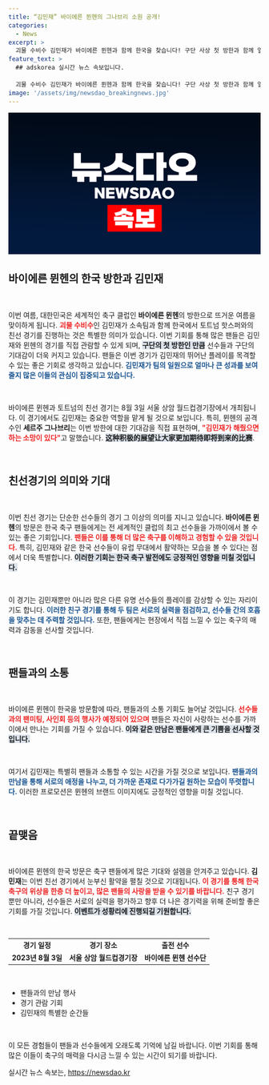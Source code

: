 ```yaml
---
title: “김민재” 바이에른 뮌헨의 그나브리 소원 공개!
categories:
  - News
excerpt: >
  괴물 수비수 김민재가 바이에른 뮌헨과 함께 한국을 찾습니다! 구단 사상 첫 방한과 함께 열리는 친선경기는 팬들의 큰 기대를 모으고 있습니다. 그의 동료 그나브리가 전한 특별한 소원도 함께 전해집니다. 놓치지 마세요!
feature_text: >
  ## adskorea 실시간 뉴스 속보입니다.

  괴물 수비수 김민재가 바이에른 뮌헨과 함께 한국을 찾습니다! 구단 사상 첫 방한과 함께 열리는 친선경기는 팬들의 큰 기대를 모으고 있습니다. 그의 동료 그나브리가 전한 특별한 소원도 함께 전해집니다. 놓치지 마세요!
image: '/assets/img/newsdao_breakingnews.jpg'
---
```


<p><img src="/assets/img/newsdao_breakingnews.jpg" alt="adskorea 속보" /></p>

<h2 data-ke-size="size26">바이에른 뮌헨의 한국 방한과 김민재</h2>

<p data-ke-size="size16">&nbsp;</p>

<p>이번 여름, 대한민국은 세계적인 축구 클럽인 <b>바이에른 뮌헨</b>의 방한으로 뜨거운 여름을 맞이하게 됩니다. <b><span style="color: #ee2323;">괴물 수비수</span></b>인 김민재가 소속팀과 함께 한국에서 토트넘 핫스퍼와의 친선 경기를 진행하는 것은 특별한 의미가 있습니다. 이번 기회를 통해 많은 팬들은 김민재와 뮌헨의 경기를 직접 관람할 수 있게 되며, <b><span style="background-color: #21538527;">구단의 첫 방한인 만큼</span></b> 선수들과 구단의 기대감이 더욱 커지고 있습니다. 팬들은 이번 경기가 김민재의 뛰어난 플레이를 목격할 수 있는 좋은 기회로 생각하고 있습니다. <b><span style="color: #1a5490;">김민재가 팀의 일원으로 얼마나 큰 성과를 보여줄지 많은 이들의 관심이 집중되고 있습니다.</span></b></p>

<p data-ke-size="size16">&nbsp;</p>

<p>바이에른 뮌헨과 토트넘의 친선 경기는 8월 3일 서울 상암 월드컵경기장에서 개최됩니다. 
이 경기에서도 김민재는 중요한 역할을 맡게 될 것으로 보입니다. 특히, 뮌헨의 공격수인 <b>세르주 그나브리</b>는 이번 방한에 대한 기대감을 직접 표현하며, <b><span style="color: #ee2323;">"김민재가 해줬으면 하는 소망이 있다"</span></b>고 말했습니다. <b><span style="background-color: #21538527;">这种积极的展望让大家更加期待即将到来的比赛</span></b>. </p>

<p data-ke-size="size16">&nbsp;</p>

<h2 data-ke-size="size26">친선경기의 의미와 기대</h2>

<p data-ke-size="size16">&nbsp;</p>

<p>이번 친선 경기는 단순한 선수들의 경기 그 이상의 의미를 지니고 있습니다. <b>바이에른 뮌헨</b>의 방문은 한국 축구 팬들에게는 전 세계적인 클럽의 최고 선수들을 가까이에서 볼 수 있는 좋은 기회입니다. <b><span style="color: #ee2323;">팬들은 이를 통해 더 많은 축구를 이해하고 경험할 수 있을 것입니다.</span></b> 특히, 김민재와 같은 한국 선수들이 유럽 무대에서 활약하는 모습을 볼 수 있다는 점에서 더욱 특별합니다. <b><span style="background-color: #21538527;">이러한 기회는 한국 축구 발전에도 긍정적인 영향을 미칠 것입니다.</span></b></p>

<p data-ke-size="size16">&nbsp;</p>

<p>이 경기는 김민재뿐만 아니라 많은 다른 유명 선수들의 플레이를 감상할 수 있는 자리이기도 합니다. <b><span style="color: #1a5490;">이러한 친구 경기를 통해 두 팀은 서로의 실력을 점검하고, 선수들 간의 호흡을 맞추는 데 주력할 것입니다.</span></b> 또한, 팬들에게는 현장에서 직접 느낄 수 있는 축구의 매력과 감동을 선사할 것입니다.</p>

<p data-ke-size="size16">&nbsp;</p>

<h2 data-ke-size="size26">팬들과의 소통</h2>

<p data-ke-size="size16">&nbsp;</p>

<p>바이에른 뮌헨이 한국을 방문함에 따라, 팬들과의 소통 기회도 늘어날 것입니다. <b><span style="color: #ee2323;">선수들과의 팬미팅, 사인회 등의 행사가 예정되어 있으며</span></b> 팬들은 자신이 사랑하는 선수를 가까이에서 만나는 기회를 가질 수 있습니다. <b><span style="background-color: #21538527;">이와 같은 만남은 팬들에게 큰 기쁨을 선사할 것입니다.</span></b></p>

<p data-ke-size="size16">&nbsp;</p>

<p>여기서 김민재는 특별히 팬들과 소통할 수 있는 시간을 가질 것으로 보입니다. <b><span style="color: #1a5490;">팬들과의 만남을 통해 서로의 애정을 나누고, 더 가까운 존재로 다가가길 원하는 모습이 뚜렷합니다.</span></b> 이러한 프로모션은 뮌헨의 브랜드 이미지에도 긍정적인 영향을 미칠 것입니다.</p>

<p data-ke-size="size16">&nbsp;</p>

<h2 data-ke-size="size26">끝맺음</h2>

<p data-ke-size="size16">&nbsp;</p>

<p>바이에른 뮌헨의 한국 방문은 축구 팬들에게 많은 기대와 설렘을 안겨주고 있습니다. <b>김민재</b>는 이번 친선 경기에서 눈부신 활약을 펼칠 것으로 기대됩니다. <b><span style="color: #ee2323;">이 경기를 통해 한국 축구의 위상을 한층 더 높이고, 많은 팬들의 사랑을 받을 수 있기를 바랍니다.</span></b> 친구 경기뿐만 아니라, 선수들은 서로의 실력을 평가하고 향후 더 나은 경기력을 위해 준비할 좋은 기회를 가질 것입니다. <b><span style="background-color: #21538527;">이벤트가 성황리에 진행되길 기원합니다.</span></b></p>

<p data-ke-size="size16">&nbsp;</p>

<table style="width: 100%; border-collapse: collapse;">
  <tr>
    <td style="text-align: center; height: 17px;"><b>경기 일정</b></td>
    <td style="text-align: center; height: 17px;"><b>경기 장소</b></td>
    <td style="text-align: center; height: 17px;"><b>출전 선수</b></td>
  </tr>
  <tr>
    <td style="text-align: center; height: 17px;"><b>2023년 8월 3일</b></td>
    <td style="text-align: center; height: 17px;"><b>서울 상암 월드컵경기장</b></td>
    <td style="text-align: center; height: 17px;"><b>바이에른 뮌헨 선수단</b></td>
  </tr>
</table>

<p data-ke-size="size16">&nbsp;</p>

<ul>
  <li>팬들과의 만남 행사</li>
  <li>경기 관람 기회</li>
  <li>김민재의 특별한 순간들</li>
</ul> 

<p data-ke-size="size16">&nbsp;</p>

<p>이 모든 경험들이 팬들과 선수들에게 오래도록 기억에 남길 바랍니다. 이번 기회를 통해 많은 이들이 축구의 매력을 다시금 느낄 수 있는 시간이 되기를 바랍니다.</p>
실시간 뉴스 속보는, <a href="https://newsdao.kr" rel="dofollow">https://newsdao.kr</a>


